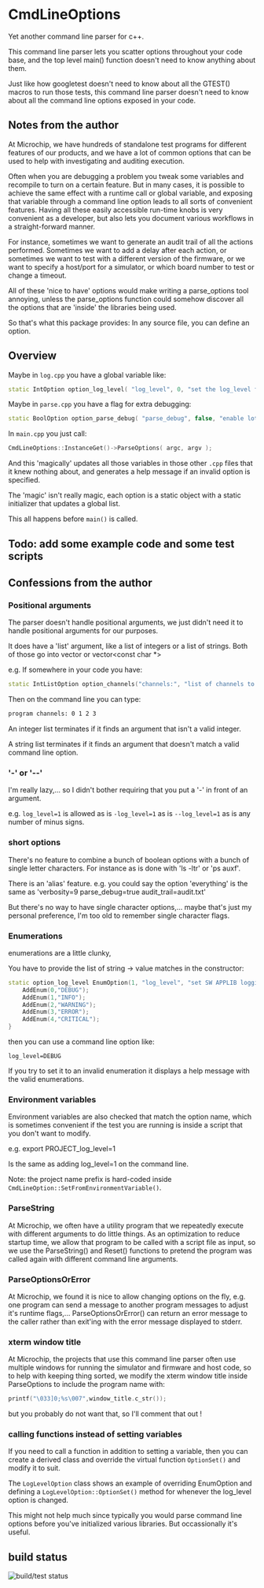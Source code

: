 # CmdLineOptions
Yet another command line parser for c++.

This command line parser lets you scatter options throughout your code base, and the top level main() function doesn't need to know anything about them.

Just like how googletest doesn't need to know about all the GTEST() macros to run those tests, this command line parser doesn't need to know about all the command line options exposed in your code.

## Notes from the author 

At Microchip, we have hundreds of standalone test programs for different features of our products, and we have a lot of common options that can be used to help with investigating and auditing execution.  

Often when you are debugging a problem you tweak some variables and recompile to turn on a certain feature.  But in many cases, it is possible to achieve the same effect with a runtime call or global variable, and exposing that variable through a command line option leads to all sorts of convenient features.  Having all these easily accessible run-time knobs is very convenient as a developer, but also lets you document various workflows in a straight-forward manner.

For instance, sometimes we want to generate an audit trail of all the actions performed. Sometimes we want to add a delay after each action, or sometimes we want to test with a different version of the firmware, or we want to specify a host/port for a simulator, or which board number to test or change a timeout.

All of these 'nice to have' options would make writing a parse_options tool annoying, unless the parse_options function could somehow discover all the options that are 'inside' the libraries being used.

So that's what this package provides: In any source file, you can define an option.

## Overview 

Maybe in `log.cpp` you have a global variable like:
```c++
static IntOption option_log_level( "log_level", 0, "set the log_level from 0..9" );
```

Maybe in `parse.cpp` you have a flag for extra debugging:
```c++
static BoolOption option_parse_debug( "parse_debug", false, "enable lots of debugging for the parser" );
```

In `main.cpp` you just call:
```c++
CmdLineOptions::InstanceGet()->ParseOptions( argc, argv );
```
And this 'magically' updates all those variables in those other `.cpp` files that it knew nothing about, and generates a help message if an invalid option is specified.

The 'magic' isn't really magic, each option is a static object with a static initializer that updates a global list.

This all happens before `main()` is called.

## Todo: add some example code and some test scripts

## Confessions from the author

### Positional arguments

The parser doesn't handle positional arguments, we just didn't need it to handle positional arguments for our purposes.

It does have a 'list' argument, like a list of integers or a list of strings.  Both of those go into vector<int> or vector<const char *>

e.g. If somewhere in your code you have:

```c++
static IntListOption option_channels("channels:", "list of channels to use");
```
Then on the command line you can type:
```bash
program channels: 0 1 2 3
```

An integer list terminates if it finds an argument that isn't a valid integer.

A string list terminates if it finds an argument that doesn't match a valid command line option.

### '-' or '--'

I'm really lazy,... so I didn't bother requiring that you put a '-' in front of an argument.

e.g.  `log_level=1` is allowed as is `-log_level=1` as is `--log_level=1` as is any number of minus signs.

### short options

There's no feature to combine a bunch of boolean options with a bunch of single letter characters.  For instance as is done with 'ls -ltr' or 'ps auxf'.

There is an 'alias' feature.  e.g. you could say the option 'everything' is the same as 'verbosity=9 parse_debug=true audit_trail=audit.txt' 

But there's no way to have single character options,... maybe that's just my personal preference, I'm too old to remember single character flags.

### Enumerations

enumerations are a little clunky,

You have to provide the list of string -> value matches in the constructor:

```c++
static option_log_level EnumOption(1, "log_level", "set SW APPLIB logging level (0=DEBUG,1=INFO,2=WARNING,3=ERROR,4=CRITICAL)") {
    AddEnum(0,"DEBUG");
    AddEnum(1,"INFO");
    AddEnum(2,"WARNING");
    AddEnum(3,"ERROR");
    AddEnum(4,"CRITICAL");
}
```

then you can use a command line option like:
```
log_level=DEBUG
```
If you try to set it to an invalid enumeration it displays a help message with the valid enumerations.


### Environment variables

Environment variables are also checked that match the option name, which is sometimes convenient if the test you are running is inside a script that you don't want to modify.

e.g. export PROJECT_log_level=1

Is the same as adding log_level=1 on the command line.
    
Note: the project name prefix is hard-coded inside `CmdLineOption::SetFromEnvironmentVariable()`.

### ParseString

At Microchip, we often have a utility program that we repeatedly execute with different arguments to do little things.  As an optimization to reduce startup time, we allow that program to be called with a script file as input, so we use the ParseString() and Reset() functions to pretend the program was called again with different command line arguments.

### ParseOptionsOrError

At Microchip, we found it is nice to allow changing options on the fly, e.g. one program can send a message to another program messages to adjust it's runtime flags,...  ParseOptionsOrError() can return an error message to the caller rather than exit'ing with the error message displayed to stderr. 

### xterm window title

At Microchip, the projects that use this command line parser often use multiple windows for running the simulator and firmware and host code, so to help with keeping thing sorted, we modify the xterm window title inside ParseOptions to include the program name with:

```c++
printf("\033]0;%s\007",window_title.c_str());
```

but you probably do not want that, so I'll comment that out !

### calling functions instead of setting variables

If you need to call a function in addition to setting a variable, then you can create a derived class and override the virtual function `OptionSet()` and modify it to suit.

The `LogLevelOption` class shows an example of overriding EnumOption and defining a `LogLevelOption::OptionSet()` method for whenever the log_level option is changed.

This might not help much since typically you would parse command line options before you've initialized various libraries.  But occassionally it's useful.

## build status

![build/test status](https://github.com/byronwatt/CmdLineOptions/actions/workflows/c-cpp.yml/badge.svg)
